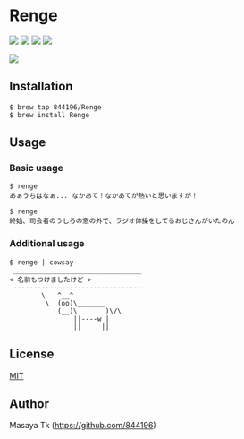 # Renge
[![](https://img.shields.io/travis/844196/Renge.svg?style=flat)](https://travis-ci.org/844196/Renge)
[![](http://img.shields.io/github/tag/844196/Renge.svg?style=flat)](https://github.com/844196/Renge/releases)
[![](http://img.shields.io/github/issues/844196/Renge.svg?style=flat)](https://github.com/844196/Renge/issues)
[![](http://img.shields.io/badge/license-MIT-red.svg?style=flat)](LICENSE)

![](http://40.media.tumblr.com/db4be5ad6b9c6b31c58ca184b08198a1/tumblr_ni8m233p921s7qf9xo1_1280.png)


## Installation
```shellsession
$ brew tap 844196/Renge
$ brew install Renge
```


## Usage
### Basic usage
```shellsession
$ renge
あぁうちはなぁ... なかあて！なかあてが熱いと思いますが！

$ renge
終始、司会者のうしろの窓の外で、ラジオ体操をしてるおじさんがいたのん
```

### Additional usage
```shellsession
$ renge | cowsay
 ________________________________
< 名前もつけましたけど >
 --------------------------------
        \   ^__^
         \  (oo)\_______
            (__)\       )\/\
                ||----w |
                ||     ||
```


## License
[MIT](LICENSE)


## Author
Masaya Tk (<https://github.com/844196>)
